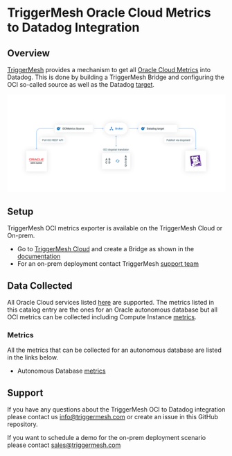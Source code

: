 # TriggerMesh Oracle Cloud Metrics to Datadog Integration

## Overview

[TriggerMesh](https://www.triggermesh.com) provides a mechanism to get all [Oracle Cloud Metrics](https://docs.oracle.com/en-us/iaas/Content/Monitoring/Concepts/monitoringoverview.htm) into Datadog. This is done by building a TriggerMesh Bridge and configuring the OCI so-called source as well as the Datadog [target](https://docs.triggermesh.io/targets/datadog/).

![OCI to datadog Bridge](images/ocidatadogtm.png)

## Setup

TriggerMesh OCI metrics exporter is available on the TriggerMesh Cloud or On-prem.

* Go to [TriggerMesh Cloud](https://cloud.triggermesh.io) and create a Bridge as shown in the [documentation](https://docs.triggermesh.io/sources/ocimetrics/)
* For an on-prem deployment contact TriggerMesh [support team](mailto:info@triggermesh.com)

## Data Collected

All Oracle Cloud services listed [here](https://docs.oracle.com/en-us/iaas/Content/Monitoring/Concepts/monitoringoverview.htm#SupportedServices) are supported. The metrics listed in this catalog entry are the ones for an Oracle autonomous database but all OCI metrics can be collected including Compute Instance [metrics](https://docs.oracle.com/en-us/iaas/Content/Compute/References/computemetrics.htm#Compute_Instance_Metrics).

### Metrics

All the metrics that can be collected for an autonomous database are listed in the links below.

* Autonomous Database [metrics](https://docs.oracle.com/en-us/iaas/Content/Database/References/databasemetrics_topic-Overview_of_the_Database_Service_Autonomous_Database_Metrics.htm#overview)


## Support

If you have any questions about the TriggerMesh OCI to Datadog integration please contact us [info@triggermesh.com](mailto:info@triggermesh.com) or create an issue in this GitHub repository.

If you want to schedule a demo for the on-prem deployment scenario please contact [sales@triggermesh.com](mailto:sales@triggermesh.com)

